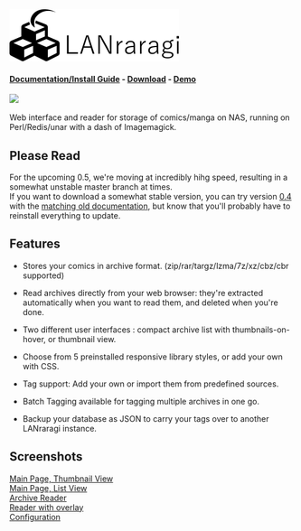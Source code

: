 <img alt="LANraragi" src="https://raw.githubusercontent.com/Difegue/LANraragi/master/tools/logo.png" width="300">

#### [Documentation/Install Guide](https://github.com/Difegue/LANraragi/wiki) - [Download](https://github.com/Difegue/LANraragi/releases) - [Demo](http://faglord.party/lanraragi)

[<img src="https://img.shields.io/docker/pulls/difegue/lanraragi.svg">](https://hub.docker.com/r/difegue/lanraragi/)

Web interface and reader for storage of comics/manga on NAS, running on Perl/Redis/unar with a dash of Imagemagick.

## Please Read

For the upcoming 0.5, we're moving at incredibly hihg speed, resulting in a somewhat unstable master branch at times.  
If you want to download a somewhat stable version, you can try version [0.4](https://github.com/Difegue/LANraragi/releases/tag/v.0.4.0) with the [matching old documentation](https://github.com/Difegue/LANraragi/blob/oldcgi/tools/LRR_CGI_Documentation.zip), but know that you'll probably have to reinstall everything to update.  

## Features  

* Stores your comics in archive format. (zip/rar/targz/lzma/7z/xz/cbz/cbr supported)  

* Read archives directly from your web browser: they're extracted automatically when you want to read them, and deleted when you're done. 

* Two different user interfaces : compact archive list with thumbnails-on-hover, or thumbnail view.

* Choose from 5 preinstalled responsive library styles, or add your own with CSS.      

* Tag support: Add your own or import them from predefined sources.  

* Batch Tagging available for tagging multiple archives in one go.

* Backup your database as JSON to carry your tags over to another LANraragi instance.

## Screenshots  


[Main Page, Thumbnail View](https://a.pomf.cat/dvquch.png)  
[Main Page, List View](https://a.pomf.cat/efxoel.png)  
[Archive Reader](https://a.pomf.cat/meloaj.jpg)  
[Reader with overlay](https://a.pomf.cat/blndcr.jpg)  
[Configuration](https://a.pomf.cat/vhzcou.png)

